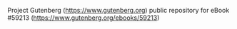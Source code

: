 Project Gutenberg (https://www.gutenberg.org) public repository for
eBook #59213 (https://www.gutenberg.org/ebooks/59213)
